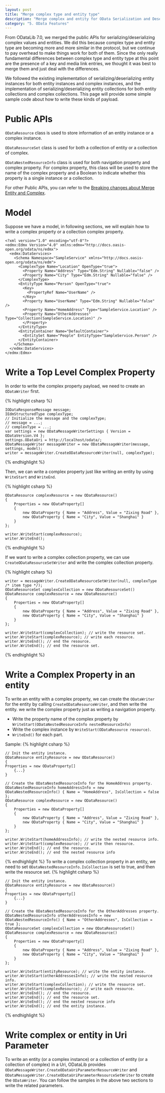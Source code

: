 ```yaml
---
layout: post
title: "Merge complex type and entity type"
description: "Merge complex and entity for OData Serialization and Deserialization"
category: "5. OData Features"
---
```


From ODataLib 7.0, we merged the public APIs for serializing/deserializing complex values and entities. We did this because complex type and entity type are becoming more and more similar in the protocol, but we continue to pay overhead to make things work for both of them. Since the only really fundamental differences between complex type and entity type at this point are the presence of a key and media link entries, we thought it was best to merge them and just deal with the differences. 

We followed the existing implementation of serializing/deserializing entity instances for both entity instances and complex instances, and the implementation of serializing/deserializing entity collections for both entity collections and complex collections.  This page will provide some simple sample code about how to write these kinds of payload.

# Public APIs #

`ODataResource` class is used to store information of an entity instance or a complex instance.

`ODataResourceSet` class is used for both a collection of entity or a collection of complex.

`ODataNestedResourceInfo` class is used for both navigation property and complex property. For complex property, this class will be used to store the name of the complex property and a Boolean to indicate whether this property is a single instance or a collection.

For other Public APIs, you can refer to the [Breaking changes about Merge Entity and Complex](#23-17-Merge-Entity-And-Complex-Breaking).


# Model #

Suppose we have a model, in following sections, we will explain how to write a complex property or a collection complex property.

```
<?xml version="1.0" encoding="utf-8"?>
<edmx:Edmx Version="4.0" xmlns:edmx="http://docs.oasis-open.org/odata/ns/edmx">
  <edmx:DataServices>
    <Schema Namespace="SampleService" xmlns="http://docs.oasis-open.org/odata/ns/edm">
      <ComplexType Name="Location" OpenType="true">
        <Property Name="Address" Type="Edm.String" Nullable="false" />
        <Property Name="City" Type="Edm.String" Nullable="false" />
      </ComplexType>
      <EntityType Name="Person" OpenType="true">
        <Key>
          <PropertyRef Name="UserName" />
        </Key>
        <Property Name="UserName" Type="Edm.String" Nullable="false" />
        <Property Name="HomeAddress" Type="SampleService.Location" />
        <Property Name="OtherAddresses" Type="Collection(SampleService.Location)" />
        </Property>
      </EntityType>
      <EntityContainer Name="DefaultContainer">
        <EntitySet Name="People" EntityType="SampleService.Person" />
      </EntityContainer>
    </Schema>
  </edmx:DataServices>
</edmx:Edmx>
```

# Write a Top Level Complex Property #

In order to write the complex property payload, we need to create an `ODataWriter` first.

{% highlight csharp %}

    IODataResponseMessage message;
    IEdmStructuredType complexType;
    // Initialize the message and the complexType;
    // message = ...;
    // complexType = ...;
    var settings = new ODataMessageWriterSettings { Version = ODataVersion.V4 };
    settings.ODataUri = http://localhost/odata/;
    ODataMessageWriter messageWriter = new ODataMessageWriter(message, settings, model);
    writer = messageWriter.CreateODataResourceWriter(null, complexType);

{% endhighlight %}

Then, we can write a complex property just like writing an entity by using `WriteStart` and `WriteEnd`.

{% highlight csharp %}

    ODataResource complexResource = new ODataResource()
    {
        Properties = new ODataProperty[]
        {
            new ODataProperty { Name = "Address", Value = "Zixing Road" },
            new ODataProperty { Name = "City", Value = "Shanghai" }
        }
    };

    writer.WriteStart(complexResource);
    writer.WriteEnd();

{% endhighlight %}

If we want to write a complex collection property, we can use `CreateODataResourceSetWriter` and write the complex collection property.

{% highlight csharp %}

    writer = messageWriter.CreateODataResourceSetWriter(null, complexType /* item type */);
    ODataResourceSet complexCollection = new ODataResourceSet()
    ODataResource complexResource = new ODataResource()
    {
        Properties = new ODataProperty[]
        {
            new ODataProperty { Name = "Address", Value = "Zixing Road" },
            new ODataProperty { Name = "City", Value = "Shanghai" }
        }
    };

    writer.WriteStart(complexCollection); // write the resource set.
    writer.WriteStart(complexResource); // write each resource.
    writer.WriteEnd(); // end the resource.
    writer.WriteEnd(); // end the resource set.

{% endhighlight %}

# Write a Complex Property in an entity #
To write an entity with a complex property, we can create the `ODataWriter` for the entity by calling `CreateODataResourceWriter`, and then write the entity. we write the complex property just as writing a navigation property.

- Write the property name of the complex property by `WriteStart(ODataNestedResourceInfo nestedResourceInfo)`
- Write the complex instance by `WriteStart(ODataResource resource)`.
- `WriteEnd()` for each part.

Sample:
{% highlight csharp %}

    // Init the entity instance.
    ODataResource entityResource = new ODataResource()
    {
	Properties = new ODataProperty[]
        {...}
    }
    
    // Create the ODataNestedResourceInfo for the HomeAddress property.
    ODataNestedResourceInfo homeAddressInfo = new ODataNestedResourceInfo() { Name = "HomeAddress", IsCollection = false };
    ODataResource complexResource = new ODataResource()
    {
        Properties = new ODataProperty[]
        {
            new ODataProperty { Name = "Address", Value = "Zixing Road" },
            new ODataProperty { Name = "City", Value = "Shanghai" }
        }
    };

    writer.WriteStart(homeAddressInfo); // write the nested resource info. 
    writer.WriteStart(complexResource); // write then resource.
    writer.WriteEnd(); // end the resource.
    writer.WriteEnd(); // end the nested resource info

{% endhighlight %}
To write a complex collection property in an entity, we need to set `ODataNestedResourceInfo.IsCollection` is set to true, and then write the resource set.
{% highlight csharp %}

    // Init the entity instance.
    ODataResource entityResource = new ODataResource()
    {
	Properties = new ODataProperty[]
        {...}
    }

    // Create the ODataNestedResourceInfo for the OtherAddresses property.
    ODataNestedResourceInfo otherAddressesInfo = new ODataNestedResourceInfo() { Name = "OtherAddresses", IsCollection = true };
    ODataResourceSet complexCollection = new ODataResourceSet()
    ODataResource complexResource = new ODataResource()
    {
        Properties = new ODataProperty[]
        {
            new ODataProperty { Name = "Address", Value = "Zixing Road" },
            new ODataProperty { Name = "City", Value = "Shanghai" }
        }
    };

    writer.WriteStart(entityResource); // write the entity instance.
    writer.WriteStart(otherAddressesInfo); // write the nested resource info.
    writer.WriteStart(complexCollection); // write the resource set.
    writer.WriteStart(complexResource); // write each resource.
    writer.WriteEnd(); // end the resource.
    writer.WriteEnd(); // end the resource set.
    writer.WriteEnd(); // end the nested resource info
    writer.WriteEnd(); // end the entity instance.

{% endhighlight %}

# Write complex or entity in Uri Parameter #

To write an entity (or a complex instance) or a collection of entity (or a collection of complex) in a Uri, ODataLib provides `ODataMessageWriter.CreateODataUriParameterResourceWriter` and `ODataMessageWriter.CreateODataUriParameterResourceSetWriter` to create the `ODataWriter`. You can follow the samples  in the above two sections to write the related parameters.